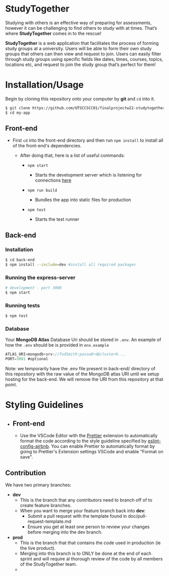 # StudyTogether

Studying with others is an effective way of preparing for assessments, however it can be challenging to find others to study with at times. That’s where **StudyTogether** comes in to the rescue! 

**StudyTogether** is a web application that facilitates the process of forming study groups at a university. Users will be able to form their own study groups that others can then view and request to join. Users can easily filter through study groups using specific fields like dates, times, courses, topics, locations etc, and request to join the study group that’s perfect for them! 


# Installation/Usage

Begin by cloning this repository onto your computer by **git** and `cd` into it.
```bash
$ git clone https://github.com/UTSCCSCC01/finalprojectw22-studytogether.git my-app
$ cd my-app
```
## Front-end 

   - First `cd` into the front-end directory and then run `npm install` to install all of the front-end's dependencies.
    
        - After doing that, here is a list of useful commands:

          - `npm start` 
            - Starts the development server which is listening for connections [here](http://localhost:3000/)

          - `npm run build`
            - Bundles the app into static files for production

          - `npm test`
            - Starts the test runner
           
## Back-end 

### Installation
```bash
$ cd back-end
$ npm install --include=dev #install all required packages
```

### Running the express-server

```bash
# development - port 3000
$ npm start 
```


### Running tests

```bash
$ npm test
```

### Database
Your **MongoDB Atlas** Database Uri should be stored in `.env`. An example of how the `.env` should  be is provided in `env.example`
```js
ATLAS_URI=mongodb+srv://TodSmith:passw0rd@cluster0....
PORT=3001 #optional 
```
Note: we temporarily have the .env file present in back-end/ directory of this repository with the raw value of the MongoDB atlas URI until we setup hosting for the back-end. We will remove the URI from this repository at that point.


# Styling Guidelines 

- ## Front-end 

    - Use the VSCode Editor with the [Prettier](https://marketplace.visualstudio.com/items?itemName=esbenp.prettier-vscode) extension to automatically format the code according to the style guideline specified by [eslint-config-airbnb](https://www.npmjs.com/package/eslint-config-airbnb). You can enable Prettier to automatically format by going to Prettier's Extension settings VSCode and enable "Format on save".

## Contribution
We have two primary branches: 
  - **dev**
    - This is the branch that any contributors need to branch off of to create feature branches.
    - When you want to merge your feature branch back into **dev**:
      - Submit a pull request with the template found in doc/pull-request-template.md
      - Ensure you get at least one person to review your changes before merging into the dev branch.
  - **prod**
    - This is the branch that that contains the code used in production (ie the live product).
    - Merging into this branch is to ONLY be done at the end of each sprint and will require al thorough review of the code by all members of the StudyTogether team.
    - 
